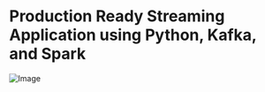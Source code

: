 # Production Ready Streaming Application using Python, Kafka, and Spark

![Image](https://github.com/user-attachments/assets/d101e79a-4810-4c52-a167-5bfcbf1e8edf)



